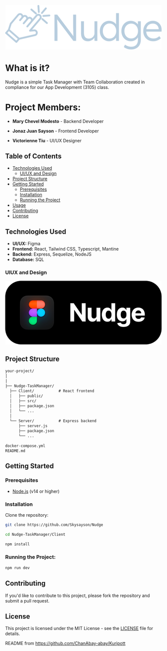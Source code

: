 ![Alt text](https://github.com/Skysayson/Nudge/blob/stable/Nudge-TaskManager/client/src/assets/Group%201.svg) <br>

# What is it?
Nudge is a simple Task Manager with Team Collaboration created in compliance for our App Development (3105) class.

# Project Members:
- **Mary Chevel Modesto** - Backend Developer

- **Jonaz Juan Sayson** - Frontend Developer

- **Victorienne Tiu** - UI/UX Designer 

## Table of Contents

- [Technologies Used](#technologies-used)
  - [UI/UX and Design](#uiux-and-design)
- [Project Structure](#project-structure)
- [Getting Started](#getting-started)
  - [Prerequisites](#prerequisites)
  - [Installation](#installation)
  - [Running the Project](#running-the-project)
- [Usage](#usage)
- [Contributing](#contributing)
- [License](#license)

## Technologies Used
- **UI/UX:** Figma
- **Frontend:** React, Tailwind CSS, Typescript, Mantine
- **Backend:** Express, Sequelize, NodeJS
- **Database:** SQL

### UIUX and Design

<center><a href="https://www.figma.com/design/KNiUcVvqErx09mbVHYZ2QI/nudge?node-id=2-4&t=1RhZCWnfLu7DzAq4-1"><img src="https://github.com/Skysayson/Nudge/blob/stable/Nudge-TaskManager/client/src/assets/figmabutton.svg"></img></a></center>

## Project Structure

```
your-project/
│
|
├── Nudge-TaskManager/
  ├── Client/           # React frontend
  │   ├── public/
  │   ├── src/
  │   ├── package.json
  │   └── ...
  │
  └── Server/           # Express backend
      ├── server.js
      ├── package.json
      └── ...

docker-compose.yml
README.md
```

## Getting Started

### Prerequisites

- [Node.js](https://nodejs.org/) (v14 or higher)

### Installation

Clone the repository:

```bash
git clone https://github.com/Skysayson/Nudge
```

```bash
cd Nudge-TaskManager/Client
```

```bash
npm install
```

### Running the Project:

```bash
npm run dev
```

## Contributing

If you'd like to contribute to this project, please fork the repository and submit a pull request.

## License

This project is licensed under the MIT License - see the [LICENSE](LICENSE) file for details.

README from https://github.com/ChanAbay-abay/Kuripott
